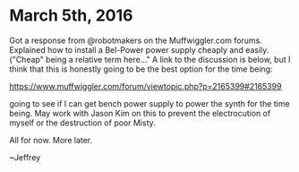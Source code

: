 # March 5th, 2016

Got a response from @robotmakers on the Muffwiggler.com forums. Explained how to 
install a Bel-Power power supply cheaply and easily. ("Cheap" being a relative 
term here..." A link to the discussion is below, but I think that this is 
honestly going to be the best option for the time being: 

https://www.muffwiggler.com/forum/viewtopic.php?p=2165399#2165399

going to see if I can get bench power supply to power the synth for the 
time being. May work with Jason Kim on this to prevent the electrocution of 
myself or the destruction of poor Misty. 

All for now. More later. 

~Jeffrey 

